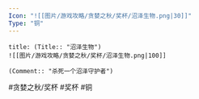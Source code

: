 ```yaml
---
Icon: "![[图片/游戏攻略/贪婪之秋/奖杯/沼泽生物.png|30]]"
Type: "铜"
---
```

```ad-common-bronze-trophy
title: (Title:: "沼泽生物")
![[图片/游戏攻略/贪婪之秋/奖杯/沼泽生物.png|100]]

(Comment:: "杀死一个沼泽守护者")
```

#贪婪之秋/奖杯 #奖杯 #铜
